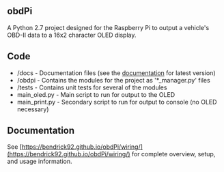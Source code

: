 ## obdPi
A Python 2.7 project designed for the Raspberry Pi to output a vehicle's OBD-II data to a 16x2 character OLED display.

## Code

* /docs - Documentation files (see the [documentation](https://bendrick92.github.io/obdPi/wiring/) for latest version)
* /obdpi - Contains the modules for the project as '*_manager.py' files
* /tests - Contains unit tests for several of the modules
* main_oled.py - Main script to run for output to the OLED
* main_print.py - Secondary script to run for output to console (no OLED necessary)

## Documentation

See [https://bendrick92.github.io/obdPi/wiring/](https://bendrick92.github.io/obdPi/wiring/) for complete overview, setup, and usage information.